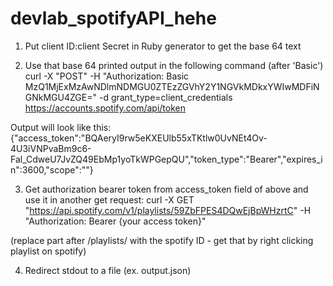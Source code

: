 # devlab_spotifyAPI_hehe

1) Put client ID:client Secret in Ruby generator to get the base 64 text

2) Use that base 64 printed output in the following command (after 'Basic')
curl -X "POST" -H "Authorization: Basic MzQ1MjExMzAwNDlmNDMGU0ZTEzZGVhY2Y1NGVkMDkxYWIwMDFiNGNkMGU4ZGE=" -d grant_type=client_credentials https://accounts.spotify.com/api/token

Output will look like this:
{"access_token":"BQAeryI9rw5eKXEUlb55xTKtlw0UvNEt4Ov-4U3iVNPvaBm9c6-Fal_CdweU7JvZQ49EbMp1yoTkWPGepQU","token_type":"Bearer","expires_in":3600,"scope":""}

3) Get authorization bearer token from access_token field of above and use it in another get request:
curl -X GET "https://api.spotify.com/v1/playlists/59ZbFPES4DQwEjBpWHzrtC" -H "Authorization: Bearer {your access token}"

(replace part after /playlists/ with the spotify ID - get that by right clicking playlist on spotify)

4) Redirect stdout to a file (ex. output.json)
